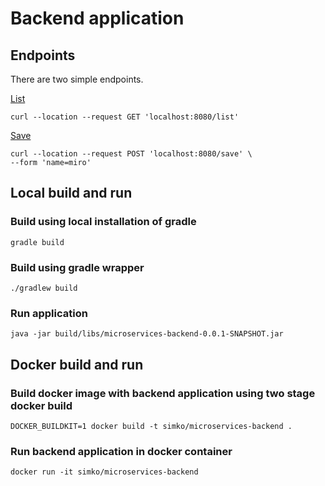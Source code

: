 # Backend application

## Endpoints

There are two simple endpoints.

[List](http://localhost:8080/list)
```
curl --location --request GET 'localhost:8080/list'
```

[Save](http://localhost:8080/save?name=miro)
```
curl --location --request POST 'localhost:8080/save' \
--form 'name=miro'
```

## Local build and run

### Build using local installation of gradle

```gradle build```

### Build using gradle wrapper

```./gradlew build```

### Run application

```java -jar build/libs/microservices-backend-0.0.1-SNAPSHOT.jar```

##  Docker build and run

### Build docker image with backend application using two stage docker build

```DOCKER_BUILDKIT=1 docker build -t simko/microservices-backend .```

### Run backend application in docker container

```docker run -it simko/microservices-backend```

